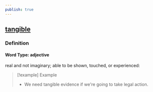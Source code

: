 ```yaml
---
publish: true
---
```


## [tangible](https://dictionary.cambridge.org/dictionary/english/tangible)

### Definition
#### Word Type: adjective
real and not imaginary; able to be shown, touched, or experienced:

>[!example] Example
> - We need tangible evidence if we're going to take legal action.
